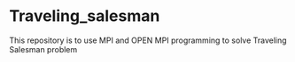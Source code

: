 # Traveling_salesman
This repository is to use MPI and OPEN MPI programming to solve Traveling Salesman problem
